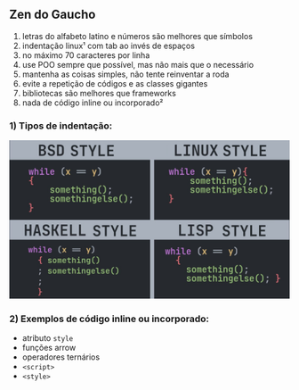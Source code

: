 ## Zen do Gaucho

1. letras do alfabeto latino e números são melhores que símbolos
2. indentação linux¹ com tab ao invés de espaços
3. no máximo 70 caracteres por linha
4. use POO sempre que possível, mas não mais que o necessário
5. mantenha as coisas simples, não tente reinventar a roda
6. evite a repetição de códigos e as classes gigantes
7. bibliotecas são melhores que frameworks
8. nada de código inline ou incorporado²

### 1) Tipos de indentação:

![Tipos de indentação](img/indentation.jpg)

### 2) Exemplos de código inline ou incorporado:

- atributo `style`
- funções arrow
- operadores ternários
- `<script>`
- `<style>`

